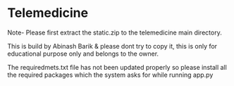 # Telemedicine

Note- Please first extract the static.zip to the telemedicine main directory.


This is build by Abinash Barik & please dont try to copy it, this is only for educational purpose only and belongs to the owner.

The requiredmets.txt file has not been updated properly so please install all the required packages which the system asks for while running app.py
